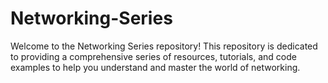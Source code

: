 # Networking-Series
Welcome to the Networking Series repository! This repository is dedicated to providing a comprehensive series of resources, tutorials, and code examples to help you understand and master the world of networking.
